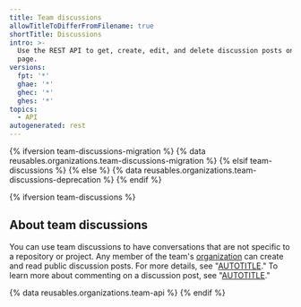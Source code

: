 ```yaml
---
title: Team discussions
allowTitleToDifferFromFilename: true
shortTitle: Discussions
intro: >-
  Use the REST API to get, create, edit, and delete discussion posts on a team's
  page.
versions:
  fpt: '*'
  ghae: '*'
  ghec: '*'
  ghes: '*'
topics:
  - API
autogenerated: rest
---
```


{% ifversion team-discussions-migration %}
{% data reusables.organizations.team-discussions-migration %}
{% elsif team-discussions %}
{% else %}
{% data reusables.organizations.team-discussions-deprecation %}
{% endif %}

{% ifversion team-discussions %}
## About team discussions

You can use team discussions to have conversations that are not specific to a repository or project. Any member of the team's [organization](/rest/orgs) can create and read public discussion posts. For more details, see "[AUTOTITLE](/organizations/collaborating-with-your-team/about-team-discussions)." To learn more about commenting on a discussion post, see "[AUTOTITLE](/rest/teams/discussion-comments)."

{% data reusables.organizations.team-api %}
{% endif %}

<!-- Content after this section is automatically generated -->

